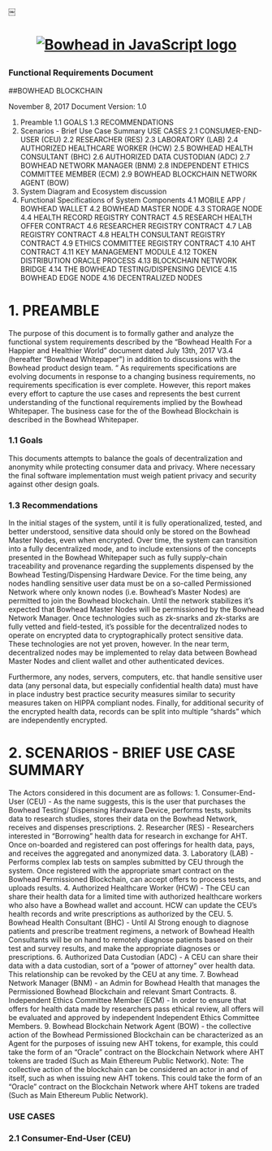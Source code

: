 ￼<h1 align="center">
  <a href="ipfs.io">
    <img src="" alt="Bowhead in JavaScript logo" />
  </a>
</h1>

<h3>Functional Requirements Document</h3>

##BOWHEAD BLOCKCHAIN

November 8, 2017 Document Version: 1.0



1. Preamble
1.1 GOALS
1.3 RECOMMENDATIONS
2. Scenarios - Brief Use Case Summary USE CASES
2.1 CONSUMER-END-USER (CEU)
2.2 RESEARCHER (RES)
2.3 LABORATORY (LAB)
2.4 AUTHORIZED HEALTHCARE WORKER (HCW)
2.5 BOWHEAD HEALTH CONSULTANT (BHC)
2.6 AUTHORIZED DATA CUSTODIAN (ADC)
2.7 BOWHEAD NETWORK MANAGER (BNM)
2.8 INDEPENDENT ETHICS COMMITTEE MEMBER (ECM)
2.9 BOWHEAD BLOCKCHAIN NETWORK AGENT (BOW)
3. System Diagram and Ecosystem discussion
4. Functional Specifications of System Components
4.1 MOBILE APP / BOWHEAD WALLET
4.2 BOWHEAD MASTER NODE
4.3 STORAGE NODE
4.4 HEALTH RECORD REGISTRY CONTRACT
4.5 RESEARCH HEALTH OFFER CONTRACT
4.6 RESEARCHER REGISTRY CONTRACT
4.7 LAB REGISTRY CONTRACT
4.8 HEALTH CONSULTANT REGISTRY CONTRACT
4.9 ETHICS COMMITTEE REGISTRY CONTRACT
4.10 AHT CONTRACT
4.11 KEY MANAGEMENT MODULE
4.12 TOKEN DISTRIBUTION ORACLE PROCESS
4.13 BLOCKCHAIN NETWORK BRIDGE
4.14 THE BOWHEAD TESTING/DISPENSING DEVICE
4.15 BOWHEAD EDGE NODE
4.16 DECENTRALIZED NODES




<h1>1. PREAMBLE</h1>
The purpose of this document is to formally gather and analyze the functional system requirements described by the “Bowhead Health For a Happier and Healthier World” document dated July 13th, 2017 V3.4 (hereafter “Bowhead Whitepaper") in addition to discussions with the Bowhead product design team. “
As requirements specifications are evolving documents in response to a changing business requirements, no requirements specification is ever complete. However, this report makes every effort to capture the use cases and represents the best current understanding of the functional requirements implied by the Bowhead Whitepaper. The business case for the of the Bowhead Blockchain is described in the Bowhead Whitepaper.
<h3>1.1 Goals</h3>
This documents attempts to balance the goals of decentralization and anonymity while protecting consumer data and privacy. Where necessary the final software implementation must weigh patient privacy and security against other design goals.
<h3>1.3 Recommendations</h3>
In the initial stages of the system, until it is fully operationalized, tested, and better understood, sensitive data should only be stored on the Bowhead Master Nodes, even when encrypted. Over time, the system can transition into a fully decentralized mode, and to include extensions of the concepts presented in the Bowhead Whitepaper such as fully supply-chain traceability and provenance regarding the supplements dispensed by the Bowhead Testing/Dispensing Hardware Device.
For the time being, any nodes handling sensitive user data must be on a so-called Permissioned Network where only known nodes (i.e. Bowhead’s Master Nodes) are permitted to join the Bowhead blockchain. Until the network stabilizes it’s expected that Bowhead Master Nodes will be permissioned by the Bowhead Network Manager.
Once technologies such as zk-snarks and zk-starks are fully vetted and field-tested, it’s possible for the decentralized nodes to operate on encrypted data to cryptographically protect sensitive data. These technologies are not yet proven, however. In the near term, decentralized nodes may be implemented to relay data between Bowhead Master Nodes and client wallet and other authenticated devices.

Furthermore, any nodes, servers, computers, etc. that handle sensitive user data (any personal data, but especially confidential health data) must have in place industry best practice security measures similar to security measures taken on HIPPA compliant nodes.
Finally, for additional security of the encrypted health data, records can be split into multiple “shards” which are independently encrypted.

<h1>2. SCENARIOS - BRIEF USE CASE SUMMARY</h1>
The Actors considered in this document are as follows:
1. Consumer-End-User (CEU) - As the name suggests, this is the user that purchases the Bowhead Testing/ Dispensing Hardware Device, performs tests, submits data to research studies, stores their data on the Bowhead Network, receives and dispenses prescriptions.
2. Researcher (RES) - Researchers interested in “Borrowing” health data for research in exchange for AHT. Once on-boarded and registered can post offerings for health data, pays, and receives the aggregated and anonymized data.
3. Laboratory (LAB) - Performs complex lab tests on samples submitted by CEU through the system. Once registered with the appropriate smart contract on the Bowhead Permissioned Blockchain, can accept offers to process tests, and uploads results.
4. Authorized Healthcare Worker (HCW) - The CEU can share their health data for a limited time with authorized healthcare workers who also have a Bowhead wallet and account. HCW can update the CEU’s health records and write prescriptions as authorized by the CEU.
5. Bowhead Health Consultant (BHC) - Until AI Strong enough to diagnose patients and prescribe treatment regimens, a network of Bowhead Health Consultants will be on hand to remotely diagnose patients based on their test and survey results, and make the appropriate diagnoses or prescriptions.
6. Authorized Data Custodian (ADC) - A CEU can share their data with a data custodian, sort of a “power of attorney” over health data. This relationship can be revoked by the CEU at any time.
7. Bowhead Network Manager (BNM) - an Admin for Bowhead Health that manages the Permissioned Bowhead Blockchain and relevant Smart Contracts.
8. Independent Ethics Committee Member (ECM) - In order to ensure that offers for health data made by researchers pass ethical review, all offers will be evaluated and approved by independent Independent Ethics Committee Members.
9. Bowhead Blockchain Network Agent (BOW) - the collective action of the Bowhead Permissioned Blockchain can be characterized as an Agent for the purposes of issuing new AHT tokens, for example, this could take the form of an “Oracle” contract on the Blockchain Network where AHT tokens are traded (Such as Main Ethereum Public Network). Note: The collective action of the blockchain can be considered an actor in and of itself, such as when issuing new AHT tokens. This could take the form of an “Oracle” contract on the Blockchain Network where AHT tokens are traded (Such as Main Ethereum Public Network).
<h3>USE CASES</h3>
<h3>2.1 Consumer-End-User (CEU)</h3>
